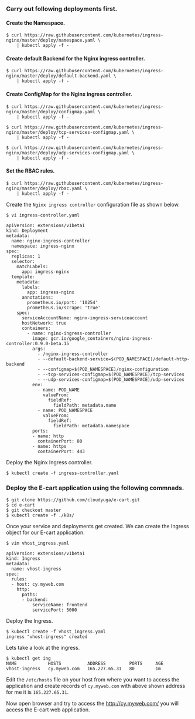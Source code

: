 ### Carry out following deployments first.

#### Create the Namespace.
```
$ curl https://raw.githubusercontent.com/kubernetes/ingress-nginx/master/deploy/namespace.yaml \
    | kubectl apply -f -

```

#### Create default Backend for the Nginx ingress controller.
```
$ curl https://raw.githubusercontent.com/kubernetes/ingress-nginx/master/deploy/default-backend.yaml \
    | kubectl apply -f -

```

#### Create ConfigMap for the Nginx ingress controller.
```
$ curl https://raw.githubusercontent.com/kubernetes/ingress-nginx/master/deploy/configmap.yaml \
    | kubectl apply -f -
    
$ curl https://raw.githubusercontent.com/kubernetes/ingress-nginx/master/deploy/tcp-services-configmap.yaml \
    | kubectl apply -f -

$ curl https://raw.githubusercontent.com/kubernetes/ingress-nginx/master/deploy/udp-services-configmap.yaml \
    | kubectl apply -f -
```

#### Set the RBAC rules.
```
$ curl https://raw.githubusercontent.com/kubernetes/ingress-nginx/master/deploy/rbac.yaml \
    | kubectl apply -f -
```

Create the `Nginx ingress controller` configuration file as shown below.
```
$ vi ingress-controller.yaml

apiVersion: extensions/v1beta1
kind: Deployment
metadata:
  name: nginx-ingress-controller
  namespace: ingress-nginx 
spec:
  replicas: 1
  selector:
    matchLabels:
      app: ingress-nginx
  template:
    metadata:
      labels:
        app: ingress-nginx
      annotations:
        prometheus.io/port: '10254'
        prometheus.io/scrape: 'true'
    spec:
      serviceAccountName: nginx-ingress-serviceaccount
      hostNetwork: true
      containers:
        - name: nginx-ingress-controller
          image: gcr.io/google_containers/nginx-ingress-controller:0.9.0-beta.15
          args:
            - /nginx-ingress-controller
            - --default-backend-service=$(POD_NAMESPACE)/default-http-backend
            - --configmap=$(POD_NAMESPACE)/nginx-configuration
            - --tcp-services-configmap=$(POD_NAMESPACE)/tcp-services
            - --udp-services-configmap=$(POD_NAMESPACE)/udp-services
          env:
            - name: POD_NAME
              valueFrom:
                fieldRef:
                  fieldPath: metadata.name
            - name: POD_NAMESPACE
              valueFrom:
                fieldRef:
                  fieldPath: metadata.namespace
          ports:
          - name: http
            containerPort: 80
          - name: https
            containerPort: 443

```

Deploy the Nginx Ingress controller.
```
$ kubectl create -f ingress-controller.yaml
```
### Deploy the E-cart application using the following commnads.
```
$ git clone https://github.com/cloudyuga/e-cart.git
$ cd e-cart
$ git checkout master
$ kubectl create -f ./k8s/
```
Once your service and deployments get created. We can create the Ingress object for our E-cart application.

```
$ vim vhost_ingress.yaml

apiVersion: extensions/v1beta1
kind: Ingress
metadata:
  name: vhost-ingress
spec:
  rules:
  - host: cy.myweb.com
    http:
      paths:
      - backend:
          serviceName: frontend
          servicePort: 5000

```

Deploy the Ingress.
```
$ kubectl create -f vhost_ingress.yaml
ingress "vhost-ingress" created
```
Lets take a look at the ingress.
```
$ kubectl get ing
NAME            HOSTS          ADDRESS         PORTS     AGE
vhost-ingress   cy.myweb.com   165.227.65.31   80        1m

```
Edit the `/etc/hosts` file  on your host from where you want to access the application and create records of `cy.myweb.com` with above shown address for me it is `165.227.65.31`.

Now open browser and try to access the http://cy.myweb.com/ you will access the E-cart web application.
